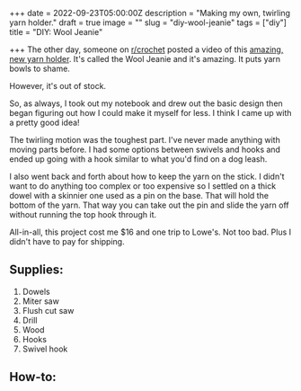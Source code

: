 +++
date = 2022-09-23T05:00:00Z
description = "Making my own, twirling yarn holder."
draft = true
image = ""
slug = "diy-wool-jeanie"
tags = ["diy"]
title = "DIY: Wool Jeanie"

+++
The other day, someone on [r/crochet](https://www.reddit.com/r/crochet) posted a video of this [amazing, new yarn holder](https://www.woolwarehouse.co.uk/accessories/the-wool-jeanie). It's called the Wool Jeanie and it's amazing. It puts yarn bowls to shame.

However, it's out of stock.

So, as always, I took out my notebook and drew out the basic design then began figuring out how I could make it myself for less. I think I came up with a pretty good idea!

The twirling motion was the toughest part. I've never made anything with moving parts before. I had some options between swivels and hooks and ended up going with a hook similar to what you'd find on a dog leash.

I also went back and forth about how to keep the yarn on the stick. I didn't want to do anything too complex or too expensive so I settled on a thick dowel with a skinnier one used as a pin on the base. That will hold the bottom of the yarn. That way you can take out the pin and slide the yarn off without running the top hook through it.

All-in-all, this project cost me $16 and one trip to Lowe's. Not too bad. Plus I didn't have to pay for shipping.

## Supplies:

1. Dowels
2. Miter saw
3. Flush cut saw
4. Drill
5. Wood
6. Hooks
7. Swivel hook

## How-to: